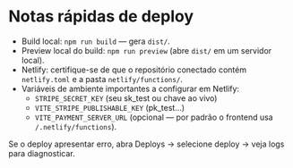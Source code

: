 # Notas rápidas de deploy

- Build local: `npm run build` — gera `dist/`.
- Preview local do build: `npm run preview` (abre `dist/` em um servidor local).
- Netlify: certifique-se de que o repositório conectado contém `netlify.toml` e a pasta `netlify/functions/`.
- Variáveis de ambiente importantes a configurar em Netlify:
  - `STRIPE_SECRET_KEY` (seu sk_test ou chave ao vivo)
  - `VITE_STRIPE_PUBLISHABLE_KEY` (pk_test...)
  - `VITE_PAYMENT_SERVER_URL` (opcional — por padrão o frontend usa `/.netlify/functions`).

Se o deploy apresentar erro, abra Deploys → selecione deploy → veja logs para diagnosticar.
